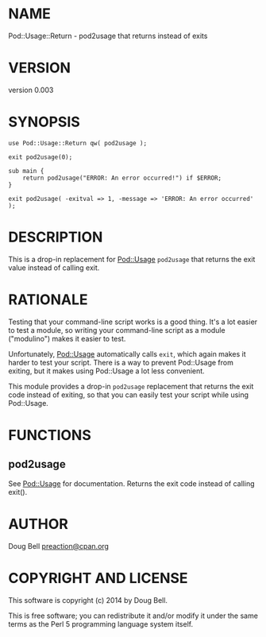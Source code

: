 # NAME

Pod::Usage::Return - pod2usage that returns instead of exits

# VERSION

version 0.003

# SYNOPSIS

    use Pod::Usage::Return qw( pod2usage );

    exit pod2usage(0);

    sub main {
        return pod2usage("ERROR: An error occurred!") if $ERROR;
    }

    exit pod2usage( -exitval => 1, -message => 'ERROR: An error occurred' );

# DESCRIPTION

This is a drop-in replacement for [Pod::Usage](https://metacpan.org/pod/Pod::Usage) `pod2usage` that returns the
exit value instead of calling exit.

# RATIONALE

Testing that your command-line script works is a good thing. It's a lot easier
to test a module, so writing your command-line script as a module ("modulino")
makes it easier to test.

Unfortunately, [Pod::Usage](https://metacpan.org/pod/Pod::Usage) automatically calls `exit`, which again makes it
harder to test your script. There is a way to prevent Pod::Usage from exiting,
but it makes using Pod::Usage a lot less convenient.

This module provides a drop-in `pod2usage` replacement that returns the exit
code instead of exiting, so that you can easily test your script while using
Pod::Usage.

# FUNCTIONS

## pod2usage

See [Pod::Usage](https://metacpan.org/pod/Pod::Usage) for documentation. Returns the exit code instead of calling
exit().

# AUTHOR

Doug Bell <preaction@cpan.org>

# COPYRIGHT AND LICENSE

This software is copyright (c) 2014 by Doug Bell.

This is free software; you can redistribute it and/or modify it under
the same terms as the Perl 5 programming language system itself.
